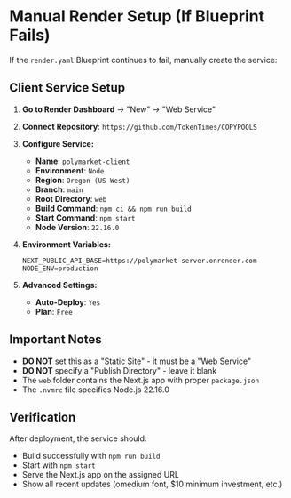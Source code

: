 # Manual Render Setup (If Blueprint Fails)

If the `render.yaml` Blueprint continues to fail, manually create the service:

## Client Service Setup

1. **Go to Render Dashboard** → "New" → "Web Service"
2. **Connect Repository**: `https://github.com/TokenTimes/COPYPOOLS`
3. **Configure Service:**
   - **Name**: `polymarket-client`
   - **Environment**: `Node`
   - **Region**: `Oregon (US West)`
   - **Branch**: `main`
   - **Root Directory**: `web`
   - **Build Command**: `npm ci && npm run build`
   - **Start Command**: `npm start`
   - **Node Version**: `22.16.0`

4. **Environment Variables:**
   ```
   NEXT_PUBLIC_API_BASE=https://polymarket-server.onrender.com
   NODE_ENV=production
   ```

5. **Advanced Settings:**
   - **Auto-Deploy**: `Yes`
   - **Plan**: `Free`

## Important Notes

- **DO NOT** set this as a "Static Site" - it must be a "Web Service"
- **DO NOT** specify a "Publish Directory" - leave it blank
- The `web` folder contains the Next.js app with proper `package.json`
- The `.nvmrc` file specifies Node.js 22.16.0

## Verification

After deployment, the service should:
- Build successfully with `npm run build`
- Start with `npm start` 
- Serve the Next.js app on the assigned URL
- Show all recent updates (omedium font, $10 minimum investment, etc.)
